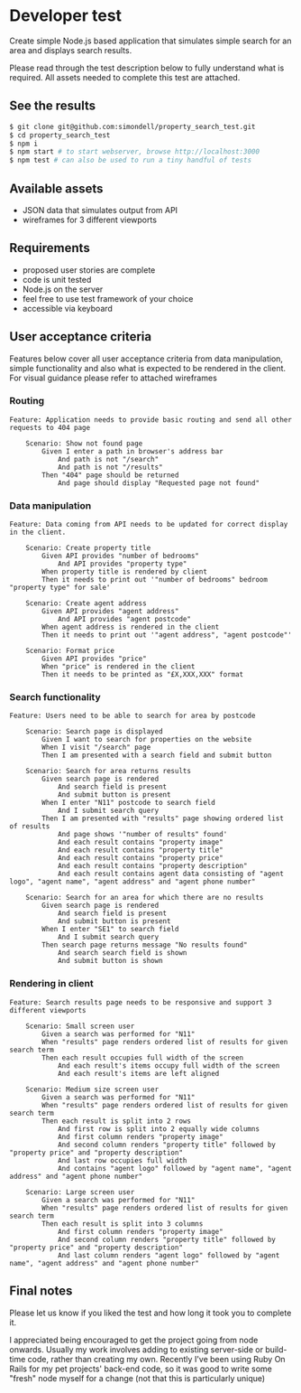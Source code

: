 # Developer test
Create simple Node.js based application that simulates simple search for an area and displays search results.
&nbsp;

Please read through the test description below to fully understand what is required. All assets needed to complete this test are attached.

## See the results

```bash
$ git clone git@github.com:simondell/property_search_test.git
$ cd property_search_test
$ npm i
$ npm start # to start webserver, browse http://localhost:3000
$ npm test # can also be used to run a tiny handful of tests
```


## Available assets
- JSON data that simulates output from API
- wireframes for 3 different viewports

## Requirements
- proposed user stories are complete
- code is unit tested
- Node.js on the server
- feel free to use test framework of your choice
- accessible via keyboard

## User acceptance criteria
Features below cover all user acceptance criteria from data manipulation, simple functionality and also what is expected to be rendered in the client. For visual guidance please refer to attached wireframes
### Routing
```gherkin
Feature: Application needs to provide basic routing and send all other requests to 404 page

    Scenario: Show not found page
        Given I enter a path in browser's address bar
            And path is not "/search"
            And path is not "/results"
        Then "404" page should be returned
            And page should display "Requested page not found"
```
### Data manipulation
```gherkin
Feature: Data coming from API needs to be updated for correct display in the client.

    Scenario: Create property title
        Given API provides "number of bedrooms"
            And API provides "property type"
        When property title is rendered by client
        Then it needs to print out '"number of bedrooms" bedroom "property type" for sale'

    Scenario: Create agent address
        Given API provides "agent address"
            And API provides "agent postcode"
        When agent address is rendered in the client
        Then it needs to print out '"agent address", "agent postcode"'

    Scenario: Format price
        Given API provides "price"
        When "price" is rendered in the client
        Then it needs to be printed as "£X,XXX,XXX" format
```
### Search functionality
```gherkin
Feature: Users need to be able to search for area by postcode

    Scenario: Search page is displayed
        Given I want to search for properties on the website
        When I visit "/search" page
        Then I am presented with a search field and submit button

    Scenario: Search for area returns results
        Given search page is rendered
            And search field is present
            And submit button is present
        When I enter "N11" postcode to search field
            And I submit search query
        Then I am presented with "results" page showing ordered list of results
            And page shows '"number of results" found'
            And each result contains "property image"
            And each result contains "property title"
            And each result contains "property price"
            And each result contains "property description"
            And each result contains agent data consisting of "agent logo", "agent name", "agent address" and "agent phone number"

    Scenario: Search for an area for which there are no results
        Given search page is rendered
            And search field is present
            And submit button is present
        When I enter "SE1" to search field
            And I submit search query
        Then search page returns message "No results found"
            And search search field is shown
            And submit button is shown
```
### Rendering in client
```gherkin
Feature: Search results page needs to be responsive and support 3 different viewports

    Scenario: Small screen user
        Given a search was performed for "N11"
        When "results" page renders ordered list of results for given search term
        Then each result occupies full width of the screen
            And each result's items occupy full width of the screen
            And each result's items are left aligned

    Scenario: Medium size screen user
        Given a search was performed for "N11"
        When "results" page renders ordered list of results for given search term
        Then each result is split into 2 rows
            And first row is split into 2 equally wide columns
            And first column renders "property image"
            And second column renders "property title" followed by "property price" and "property description"
            And last row occupies full width
            And contains "agent logo" followed by "agent name", "agent address" and "agent phone number"

    Scenario: Large screen user
        Given a search was performed for "N11"
        When "results" page renders ordered list of results for given search term
        Then each result is split into 3 columns
            And first column renders "property image"
            And second column renders "property title" followed by "property price" and "property description"
            And last column renders "agent logo" followed by "agent name", "agent address" and "agent phone number"
```

## Final notes
Please let us know if you liked the test and how long it took you to complete it.

I appreciated being encouraged to get the project going from node onwards. Usually my work involves adding to existing server-side or build-time code, rather than creating my own. Recently I've been using Ruby On Rails for my pet projects' back-end code, so it was good to write some "fresh" node myself for a change (not that this is particularly unique)
